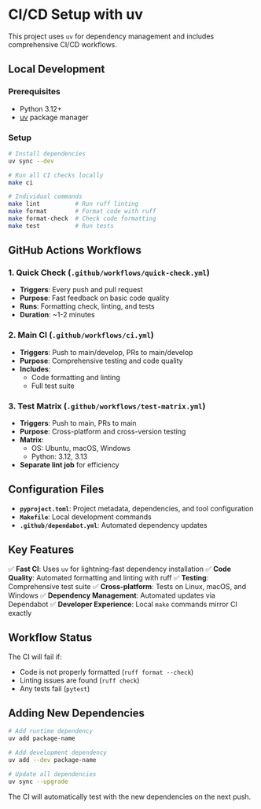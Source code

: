 # CI/CD Setup with uv

This project uses `uv` for dependency management and includes comprehensive CI/CD workflows.

## Local Development

### Prerequisites
- Python 3.12+
- [uv](https://docs.astral.sh/uv/getting-started/installation/) package manager

### Setup
```bash
# Install dependencies
uv sync --dev

# Run all CI checks locally
make ci

# Individual commands
make lint          # Run ruff linting
make format        # Format code with ruff
make format-check  # Check code formatting
make test          # Run tests
```

## GitHub Actions Workflows

### 1. Quick Check (`.github/workflows/quick-check.yml`)
- **Triggers**: Every push and pull request
- **Purpose**: Fast feedback on basic code quality
- **Runs**: Formatting check, linting, and tests
- **Duration**: ~1-2 minutes

### 2. Main CI (`.github/workflows/ci.yml`)
- **Triggers**: Push to main/develop, PRs to main/develop
- **Purpose**: Comprehensive testing and code quality
- **Includes**:
  - Code formatting and linting
  - Full test suite

### 3. Test Matrix (`.github/workflows/test-matrix.yml`)
- **Triggers**: Push to main, PRs to main
- **Purpose**: Cross-platform and cross-version testing
- **Matrix**:
  - OS: Ubuntu, macOS, Windows
  - Python: 3.12, 3.13
- **Separate lint job** for efficiency

## Configuration Files

- **`pyproject.toml`**: Project metadata, dependencies, and tool configuration
- **`Makefile`**: Local development commands
- **`.github/dependabot.yml`**: Automated dependency updates

## Key Features

✅ **Fast CI**: Uses `uv` for lightning-fast dependency installation
✅ **Code Quality**: Automated formatting and linting with ruff
✅ **Testing**: Comprehensive test suite
✅ **Cross-platform**: Tests on Linux, macOS, and Windows
✅ **Dependency Management**: Automated updates via Dependabot
✅ **Developer Experience**: Local `make` commands mirror CI exactly

## Workflow Status

The CI will fail if:
- Code is not properly formatted (`ruff format --check`)
- Linting issues are found (`ruff check`)
- Any tests fail (`pytest`)

## Adding New Dependencies

```bash
# Add runtime dependency
uv add package-name

# Add development dependency
uv add --dev package-name

# Update all dependencies
uv sync --upgrade
```

The CI will automatically test with the new dependencies on the next push.
